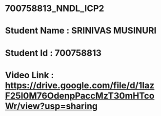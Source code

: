 # 700758813_NNDL_ICP2
# Student Name : SRINIVAS MUSINURI
# Student Id : 700758813
# Video Link : https://drive.google.com/file/d/1IazF25l0M76OdenpPaccMzT30mHTcoWr/view?usp=sharing



